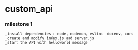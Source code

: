 # custom_api

### milestone 1
    _install dependencies : node, nodemon, eslint, dotenv, cors
    _create and modify index.js and server.js
    _start the API with helloworld message